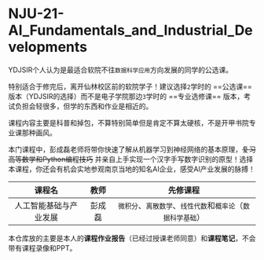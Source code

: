 # NJU-21-AI_Fundamentals_and_Industrial_Developments

YDJSIR个人认为是最适合软院不往`数据科学应用`方向发展的同学的公选课。

特别适合于修完后，离开仙林校区前的软院学子！建议选择`2`学时的 ==公选课== 版本（YDJSIR的选择）而不是电子学院那边`3`学时的 ==专业选修课== 版本，考试负担会轻很多，但学的东西和作业是相近的。

课程内容主要是科普和掉包，不算特别简单但是肯定不算太硬核，不是开甲书院专业课那种画风。

本门课程中，彭成磊老师将带你快速了解从机器学习到神经网络的基本原理，~~复习高等数学和Python编程技巧~~ 并亲自上手实现一个汉字手写数字识别的原型！选择本课程，你还会有机会实地参观南京当地的知名AI企业，感受AI产业发展的脉搏！

|         课程名         |  教师  |                           先修课程                           |
| :--------------------: | :----: | :----------------------------------------------------------: |
| 人工智能基础与产业发展 | 彭成磊 | `微积分`、`离散数学`、`线性代数`和`概率论`（`数据科学基础`） |

本仓库放的主要是本人的**课程作业报告**（已经过授课老师同意）和**课程笔记**，不会带有课程录像和PPT。

